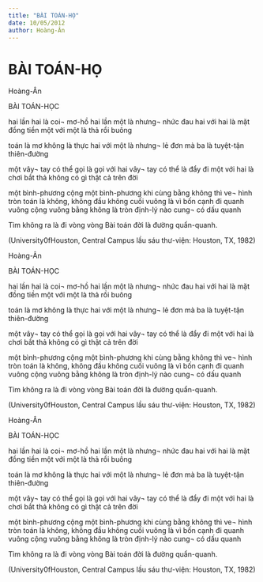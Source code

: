 ```yaml
---
title: "BÀI TOÁN-HỌ"
date: 10/05/2012
author: Hoàng-Ân
---
```


# BÀI TOÁN-HỌ

Hoàng-Ân



BÀI TOÁN-HỌC


hai lần hai là coi¬ mơ-hồ
hai lần một là nhưng¬ nhức đau
hai với hai là mặt đồng tiền
một với một là thả rồi buông

toán là mơ không là thực
hai với một là nhưng¬ lẻ đơn
mà ba là tuyệt-tận thiên-đường

một vây¬ tay có thể gọi là gọi với
hai vây¬ tay có thể là đẩy đi
một với hai là chơi bắt thả
không có gì thật cả trên đời

một bình-phương cộng một bình-phương
khi cùng bằng không thì ve¬ hình tròn
toán là không, không đầu không cuối
vuông là vì bốn cạnh đi quanh
vuông cộng vuông bằng không là tròn
định-lý nào cung¬ có dấu quanh

Tìm không ra là đi vòng vòng
Bài toán đời là đường quẩn-quanh.


(University0fHouston, Central Campus
 lầu sáu thư-viện: Houston, TX, 1982)

Hoàng-Ân



BÀI TOÁN-HỌC


hai lần hai là coi¬ mơ-hồ
hai lần một là nhưng¬ nhức đau
hai với hai là mặt đồng tiền
một với một là thả rồi buông

toán là mơ không là thực
hai với một là nhưng¬ lẻ đơn
mà ba là tuyệt-tận thiên-đường

một vây¬ tay có thể gọi là gọi với
hai vây¬ tay có thể là đẩy đi
một với hai là chơi bắt thả
không có gì thật cả trên đời

một bình-phương cộng một bình-phương
khi cùng bằng không thì ve¬ hình tròn
toán là không, không đầu không cuối
vuông là vì bốn cạnh đi quanh
vuông cộng vuông bằng không là tròn
định-lý nào cung¬ có dấu quanh

Tìm không ra là đi vòng vòng
Bài toán đời là đường quẩn-quanh.


(University0fHouston, Central Campus
 lầu sáu thư-viện: Houston, TX, 1982)

Hoàng-Ân



BÀI TOÁN-HỌC


hai lần hai là coi¬ mơ-hồ
hai lần một là nhưng¬ nhức đau
hai với hai là mặt đồng tiền
một với một là thả rồi buông

toán là mơ không là thực
hai với một là nhưng¬ lẻ đơn
mà ba là tuyệt-tận thiên-đường

một vây¬ tay có thể gọi là gọi với
hai vây¬ tay có thể là đẩy đi
một với hai là chơi bắt thả
không có gì thật cả trên đời

một bình-phương cộng một bình-phương
khi cùng bằng không thì ve¬ hình tròn
toán là không, không đầu không cuối
vuông là vì bốn cạnh đi quanh
vuông cộng vuông bằng không là tròn
định-lý nào cung¬ có dấu quanh

Tìm không ra là đi vòng vòng
Bài toán đời là đường quẩn-quanh.


(University0fHouston, Central Campus
 lầu sáu thư-viện: Houston, TX, 1982)
